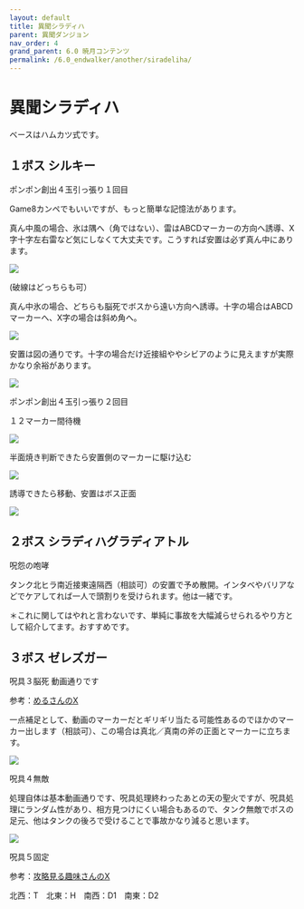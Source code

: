 ```yaml
---
layout: default
title: 異聞シラディハ
parent: 異聞ダンジョン
nav_order: 4
grand_parent: 6.0 暁月コンテンツ
permalink: /6.0_endwalker/another/siradeliha/
---
```


# 異聞シラディハ

ベースはハムカツ式です。

## １ボス シルキー

ポンポン創出４玉引っ張り１回目

Game8カンペでもいいですが、もっと簡単な記憶法があります。

真ん中風の場合、氷は隅へ（角ではない）、雷はABCDマーカーの方向へ誘導、X字十字左右雷など気にしなくて大丈夫です。こうすれば安置は必ず真ん中にあります。

![](image/ponpon1_wind.png)

(破線はどっちらも可）

真ん中氷の場合、どちらも脳死でボスから遠い方向へ誘導。十字の場合はABCDマーカーへ、X字の場合は斜め角へ。

![](image/ponpon1_lightning.png)

安置は図の通りです。十字の場合だけ近接組ややシビアのように見えますが実際かなり余裕があります。

![](image/ponpon1_lightning_savepoint.png)

ポンポン創出４玉引っ張り２回目

１２マーカー間待機

![](image/ponpon2_1.png)

半面焼き判断できたら安置側のマーカーに駆け込む

![](image/ponpon2_2.png)

誘導できたら移動、安置はボス正面

![](image/ponpon2_3.png)

## ２ボス シラディハグラディアトル

呪怨の咆哮

タンク北ヒラ南近接東遠隔西（相談可）の安置で予め散開。インタベやバリアなどでケアしてれば一人で頭割りを受けられます。他は一緒です。

＊これに関してはやれと言わないです、単純に事故を大幅減らせられるやり方として紹介してます。おすすめです。

## ３ボス ゼレズガー

呪具３脳死 動画通りです

参考：[めるさんのX](https://twitter.com/phil_ff14/status/1582745351110692864?s=20&t=ESktY5rjzNEMLOiPGDzX5A)

一点補足として、動画のマーカーだとギリギリ当たる可能性あるのでほかのマーカー出します（相談可）、この場合は真北／真南の斧の正面とマーカーに立ちます。

![](image/jugu3.png)

呪具４無敵 

処理自体は基本動画通りです、呪具処理終わったあとの天の聖火ですが、呪具処理にランダム性があり、相方見つけにくい場合もあるので、タンク無敵でボスの足元、他はタンクの後ろで受けることで事故かなり減ると思います。

![](image/jugu4muteki.png)

呪具５固定

参考：[攻略見る趣味さんのX](https://twitter.com/mitsurugi137/status/1586003333206024192)

北西：T　北東：H　南西：D1　南東：D2


